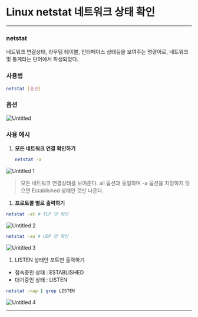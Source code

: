 # Linux netstat 네트워크 상태 확인

---

### netstat

네트워크 연결상태, 라우팅 테이블, 인터페이스 상태등을 보여주는 명령어로, 네트워크 및 통계라는 단어에서 파생되었다.

### 사용법

```bash
netstat [옵션]
```

### 옵션

![Untitled](https://user-images.githubusercontent.com/84123877/180154870-2136372e-9e51-4505-8dde-8d46b33680ca.png)

### 사용 예시

1. **모든 네트워크 연결 확인하기**
    
    ```bash
    netstat -a
    ```
    

![Untitled 1](https://user-images.githubusercontent.com/84123877/180154857-0fee2d09-de71-439c-865b-0dc47ce5354b.png)

> 모든 네트워크 연결상태를 보여준다. all 옵션과 동일하며 -a 옵션을 지정하지 않으면 Established 상태인 것만 나온다.
> 

1. **프로토콜 별로 출력하기**

```bash
netstat -at # TCP 만 확인
```

![Untitled 2](https://user-images.githubusercontent.com/84123877/180154862-57d57e91-5311-4460-b042-16e7d8c29b89.png)

```bash
netstat -au # UDP 만 확인
```

![Untitled 3](https://user-images.githubusercontent.com/84123877/180154863-000cf4e3-60af-4d47-8e0f-97d436754fe2.png)

1. LISTEN 상태인 포트만 출력하기
- 접속중인 상태 : ESTABLISHED
- 대기중인 상태 : LISTEN

```bash
netstat -nap | grep LISTEN
```

![Untitled 4](https://user-images.githubusercontent.com/84123877/180154866-fd867f17-0d19-40b6-bc4a-abaa0fe88bb9.png)

---
